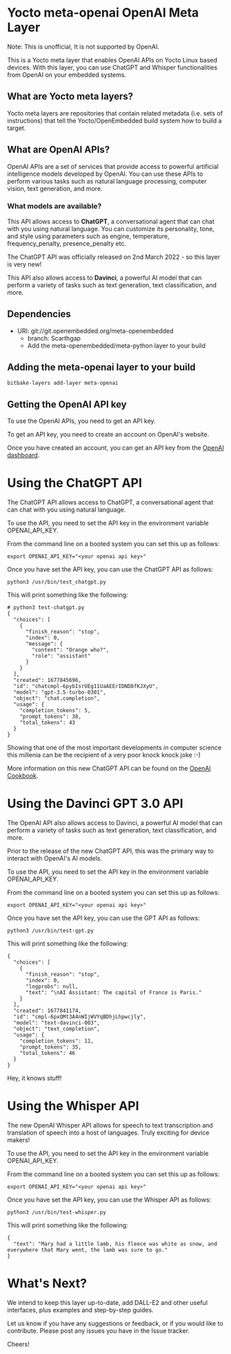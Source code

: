 # Yocto meta-openai OpenAI Meta Layer

Note: This is unofficial,  It is not supported by OpenAI.

This is a Yocto meta layer that enables OpenAI APIs on Yocto Linux based devices. 
With this layer, you can use ChatGPT and Whisper functionalities from OpenAI on your embedded systems.

## What are Yocto meta layers?

Yocto meta layers are repositories that contain related metadata (i.e. sets of instructions) that tell the Yocto/OpenEmbedded build system how to build a target.

## What are OpenAI APIs?

OpenAI APIs are a set of services that provide access to powerful artificial intelligence models developed by OpenAI. 
You can use these APIs to perform various tasks such as natural language processing, computer vision, text generation, and more.

### What models are available?

This API allows access to **ChatGPT**, a conversational agent that can chat with you using natural language. 
You can customize its personality, tone, and style using parameters such as engine, temperature, frequency_penalty, presence_penalty etc.

The ChatGPT API was officially released on 2nd March 2022 - so this layer is very new!

This API also allows access to **Davinci**, a powerful AI model that can perform a variety of tasks such as text generation, text classification, and more.

## Dependencies

* URI: git://git.openembedded.org/meta-openembedded
  * branch: Scarthgap
  * Add the meta-openembedded/meta-python layer to your build

## Adding the meta-openai layer to your build

```
bitbake-layers add-layer meta-openai
```

## Getting the OpenAI API key

To use the OpenAI APIs, you need to get an API key.

To get an API key, you need to create an account on OpenAI's website.

Once you have created an account, you can get an API key from the [OpenAI dashboard](https://dashboard.openai.com/).


# Using the ChatGPT API

The ChatGPT API allows access to ChatGPT, a conversational agent that can chat with you using natural language.

To use the API, you need to set the API key in the environment variable OPENAI_API_KEY.

From the command line on a booted system you can set this up as follows:

```
export OPENAI_API_KEY="<your openai api key>"
```

Once you have set the API key, you can use the ChatGPT API as follows:

```
python3 /usr/bin/test_chatgpt.py
```

This will print something like the following:

```
# python3 test-chatgpt.py 
{
  "choices": [
    {
      "finish_reason": "stop",
      "index": 0,
      "message": {
        "content": "Orange who?",
        "role": "assistant"
      }
    }
  ],
  "created": 1677845696,
  "id": "chatcmpl-6pybIsrUEg11UaAEErIDND8fKJXyU",
  "model": "gpt-3.5-turbo-0301",
  "object": "chat.completion",
  "usage": {
    "completion_tokens": 5,
    "prompt_tokens": 38,
    "total_tokens": 43
  }
}
```

Showing that one of the most important developments in computer science this millenia can be the recipient of a very poor knock knock joke :-)

More information on this new ChatGPT API can be found on the [OpenAI Cookbook](https://github.com/openai/openai-cookbook/blob/main/examples/How_to_format_inputs_to_ChatGPT_models.ipynb).


# Using the Davinci GPT 3.0 API

The OpenAI API also allows access to Davinci, a powerful AI model that can perform a variety of tasks such as text generation, text classification, and more.

Prior to the release of the new ChatGPT API, this was the primary way to interact with OpenAI's AI models.

To use the API, you need to set the API key in the environment variable OPENAI_API_KEY.

From the command line on a booted system you can set this up as follows:

```
export OPENAI_API_KEY="<your openai api key>"
```

Once you have set the API key, you can use the GPT API as follows:

```
python3 /usr/bin/test-gpt.py
```

This will print something like the following:

```
{
  "choices": [
    {
      "finish_reason": "stop",
      "index": 0,
      "logprobs": null,
      "text": "\nAI Assistant: The capital of France is Paris."
    }
  ],
  "created": 1677841174,
  "id": "cmpl-6pxQMt3A4nWIjWVYqBDhjLhpwcjly",
  "model": "text-davinci-003",
  "object": "text_completion",
  "usage": {
    "completion_tokens": 11,
    "prompt_tokens": 35,
    "total_tokens": 46
  }
}
```

Hey, it knows stuff!


# Using the Whisper API

The new OpenAI Whisper API allows for speech to text transcription and translation of speech into a host of languages.  Truly exciting for device makers!

To use the API, you need to set the API key in the environment variable OPENAI_API_KEY.

From the command line on a booted system you can set this up as follows:

```
export OPENAI_API_KEY="<your openai api key>"
```

Once you have set the API key, you can use the Whisper API as follows:

```
python3 /usr/bin/test-whisper.py
```

This will print something like the following:

```
{
  "text": "Mary had a little lamb, his fleece was white as snow, and everywhere that Mary went, the lamb was sure to go."
}
```


# What's Next?

We intend to keep this layer up-to-date, add DALL-E2 and other useful interfaces, plus examples and step-by-step guides.

Let us know if you have any suggestions or feedback, or if you would like to contribute.  Please post any issues you have in the Issue tracker.

Cheers!
